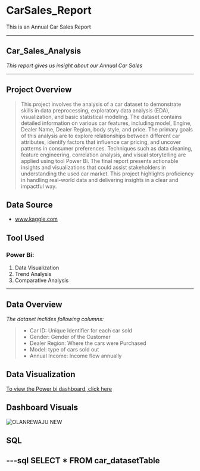 # CarSales_Report
This is an Annual Car Sales Report

---
## Car_Sales_Analysis
_This report gives us insight about our Annual Car Sales_

---
## Project Overview
> This project involves the analysis of a car dataset to demonstrate skills in data preprocessing, exploratory data analysis (EDA), visualization, and basic statistical modeling. The dataset contains detailed information on various car features, including model, Engine, Dealer Name, Dealer Region, body style, and price. The primary goals of this analysis are to explore relationships between different car attributes, identify factors that influence car pricing, and uncover patterns in consumer preferences. Techniques such as data cleaning, feature engineering, correlation analysis, and visual storytelling are applied using tool Power Bi. The final report presents actionable insights and visualizations that could assist stakeholders in understanding the used car market. This project highlights proficiency in handling real-world data and delivering insights in a clear and impactful way.

## Data Source
+ www.kaggle.com

## Tool Used
### Power Bi: 
   1. Data Visualization
   2. Trend Analysis
   3. Comparative Analysis

---

## Data Overview
_The dataset inclides following columns:_
   > + Car ID: Unique Identifier for each car sold
   > + Gender: Gender of the Customer
   > + Dealer Region: Where the cars were Purchased
   > + Model: type of cars sold out
   > + Annual Income: Income flow annually

## Data Visualization 
[To view the Power bi dashboard, click here](https://ibb.co/5XYgjg7w)

## Dashboard Visuals
![OLANREWAJU NEW](https://github.com/user-attachments/assets/bbd679c9-21c4-4278-b1ec-d44dc767b03f)


## SQL
---sql
SELECT * FROM car_datasetTable
---





